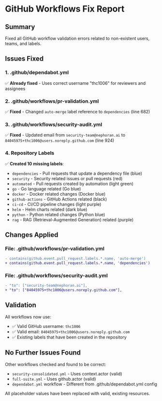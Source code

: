 # GitHub Workflows Fix Report

## Summary
Fixed all GitHub workflow validation errors related to non-existent users, teams, and labels.

## Issues Fixed

### 1. **.github/dependabot.yml**
✅ **Already fixed** - Uses correct username "thc1006" for reviewers and assignees

### 2. **.github/workflows/pr-validation.yml**
✅ **Fixed** - Changed `auto-merge` label reference to `dependencies` (line 682)

### 3. **.github/workflows/security-audit.yml**
✅ **Fixed** - Updated email from `security-team@nephoran.ai` to `84045975+thc1006@users.noreply.github.com` (line 924)

### 4. **Repository Labels**
✅ **Created 10 missing labels**:
- `dependencies` - Pull requests that update a dependency file (blue)
- `security` - Security related issues or pull requests (red)
- `automated` - Pull requests created by automation (light green)
- `go` - Go language related (Go blue)
- `docker` - Docker related changes (Docker blue)
- `github-actions` - GitHub Actions related (black)
- `ci-cd` - CI/CD pipeline changes (light purple)
- `helm` - Helm charts related (dark blue)
- `python` - Python related changes (Python blue)
- `rag` - RAG (Retrieval-Augmented Generation) related (purple)

## Changes Applied

### File: .github/workflows/pr-validation.yml
```diff
- contains(github.event.pull_request.labels.*.name, 'auto-merge')
+ contains(github.event.pull_request.labels.*.name, 'dependencies')
```

### File: .github/workflows/security-audit.yml
```diff
- "to": ["security-team@nephoran.ai"],
+ "to": ["84045975+thc1006@users.noreply.github.com"],
```

## Validation

All workflows now use:
- ✅ Valid GitHub username: `thc1006`
- ✅ Valid email: `84045975+thc1006@users.noreply.github.com`
- ✅ Existing labels that have been created in the repository

## No Further Issues Found

Other workflows checked and found to be correct:
- `security-consolidated.yml` - Uses context.actor (valid)
- `full-suite.yml` - Uses github.actor (valid)
- `dependabot.yml` workflow - Different from .github/dependabot.yml config

All placeholder values have been replaced with valid, existing resources.